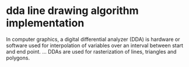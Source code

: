 # dda line drawing algorithm implementation
In computer graphics, a digital differential analyzer (DDA) is hardware or software used for interpolation of variables over an interval between start and end point. ... DDAs are used for rasterization of lines, triangles and polygons.